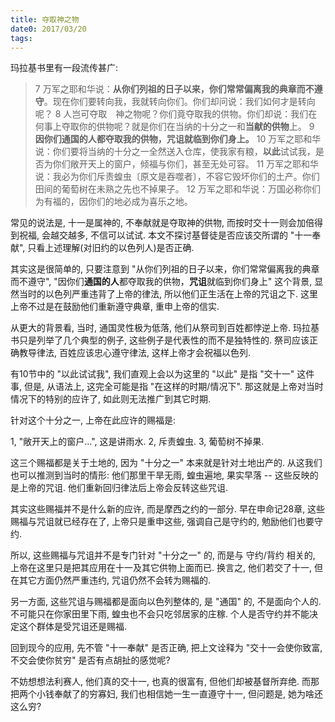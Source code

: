 ```yaml
---
title: 夺取神之物
date0: 2017/03/20
tags:
---
```


玛拉基书里有一段流传甚广:

> 7 万军之耶和华说：**从你们列祖的日子以来，你们常常偏离我的典章而不遵守**。现在你们要转向我，我就转向你们。你们却问说：我们如何才是转向呢？
> 8 人岂可夺取　神之物呢？你们竟夺取我的供物。你们却说：我们在何事上夺取你的供物呢？就是你们在当纳的十分之一和**当献的供物**上。
> 9 **因你们通国的人都夺取我的供物，咒诅就临到你们身上。**
> 10 万军之耶和华说：你们要将当纳的十分之一全然送入仓库，使我家有粮，**以此**试试我，是否为你们敞开天上的窗户，倾福与你们，甚至无处可容。
> 11 万军之耶和华说：我必为你们斥责蝗虫〔原文是吞噬者〕，不容它毁坏你们的土产。你们田间的葡萄树在未熟之先也不掉果子。
> 12 万军之耶和华说：万国必称你们为有福的，因你们的地必成为喜乐之地。

常见的说法是, 十一是属神的, 不奉献就是夺取神的供物, 而按时交十一则会加倍得到祝福, 会越交越多, 不信可以试试. 本文不探讨基督徒是否应该交所谓的 "十一奉献", 只看上述理解(对旧约的以色列人)是否正确.

其实这是很简单的, 只要注意到 "从你们列祖的日子以来，你们常常偏离我的典章而不遵守", "因你们**通国的人**都夺取我的供物，**咒诅**就临到你们身上" 这个背景, 显然当时的以色列严重违背了上帝的律法, 所以他们正生活在上帝的咒诅之下. 这里上帝不过是在鼓励他们重新遵守典章, 重申上帝的信实.

从更大的背景看, 当时, 通国灵性极为低落, 他们从祭司到百姓都悖逆上帝. 玛拉基书只是列举了几个典型的例子,  这些例子是代表性的而不是独特性的. 祭司应该正确教导律法, 百姓应该忠心遵守律法, 这样上帝才会祝福以色列.

有10节中的 "以此试试我", 我们直观上会以为这里的 "以此" 是指 "交十一" 这件事, 但是, 从语法上, 这完全可能是指 "在这样的时期/情况下". 那这就是上帝对当时情况下的特别的应许了, 如此则无法推广到其它时期.

针对这个十分之一, 上帝在此应许的赐福是:

1, "敞开天上的窗户...", 这是讲雨水.
2, 斥责蝗虫.
3, 葡萄树不掉果.

这三个赐福都是关于土地的, 因为 "十分之一" 本来就是针对土地出产的. 从这我们也可以推测到当时的情形: 他们那里干旱无雨, 蝗虫遍地, 果实早落 -- 这些反映的是上帝的咒诅. 他们重新回归律法后上帝会反转这些咒诅.

其实这些赐福并不是什么新的应许, 而是摩西之约的一部分. 早在申命记28章, 这些赐福与咒诅就已经存在了, 上帝只是重申这些, 强调自己是守约的, 勉励他们也要守约.

所以, 这些赐福与咒诅并不是专门针对 "十分之一" 的, 而是与 守约/背约 相关的, 上帝在这里只是把其应用在十一及其它供物上面而已. 换言之, 他们若交了十一, 但在其它方面仍然严重违约, 咒诅仍然不会转为赐福的.

另一方面, 这些咒诅与赐福都是面向以色列整体的, 是 "通国" 的, 不是面向个人的. 不可能只在你家田里下雨, 蝗虫也不会只吃邻居家的庄稼. 个人是否守约并不能决定这个群体是受咒诅还是赐福.

回到现今的应用, 先不管 "十一奉献" 是否正确, 把上文诠释为 "交十一会使你致富, 不交会使你贫穷" 是否有点胡扯的感觉呢?

不妨想想法利赛人, 他们真的交十一, 也真的很富有, 但他们却被基督所弃绝. 而那把两个小钱奉献了的穷寡妇, 我们也相信她一生一直遵守十一, 但问题是, 她为啥还这么穷?
